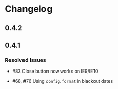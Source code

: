 # Changelog

## 0.4.2

## 0.4.1

### Resolved Issues

* \#83 Close button now works on IE9/IE10

* \#68, \#76 Using ```config.format``` in blackout dates
